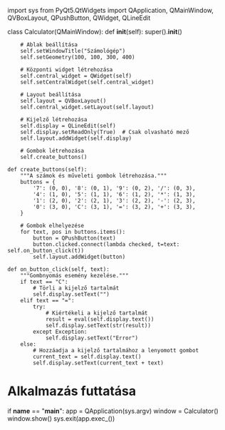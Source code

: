 import sys
from PyQt5.QtWidgets import QApplication, QMainWindow, QVBoxLayout, QPushButton, QWidget, QLineEdit

class Calculator(QMainWindow):
    def __init__(self):
        super().__init__()

        # Ablak beállítása
        self.setWindowTitle("Számológép")
        self.setGeometry(100, 100, 300, 400)

        # Központi widget létrehozása
        self.central_widget = QWidget(self)
        self.setCentralWidget(self.central_widget)

        # Layout beállítása
        self.layout = QVBoxLayout()
        self.central_widget.setLayout(self.layout)

        # Kijelző létrehozása
        self.display = QLineEdit(self)
        self.display.setReadOnly(True)  # Csak olvasható mező
        self.layout.addWidget(self.display)

        # Gombok létrehozása
        self.create_buttons()

    def create_buttons(self):
        """A számok és műveleti gombok létrehozása."""
        buttons = {
            '7': (0, 0), '8': (0, 1), '9': (0, 2), '/': (0, 3),
            '4': (1, 0), '5': (1, 1), '6': (1, 2), '*': (1, 3),
            '1': (2, 0), '2': (2, 1), '3': (2, 2), '-': (2, 3),
            '0': (3, 0), 'C': (3, 1), '=': (3, 2), '+': (3, 3),
        }

        # Gombok elhelyezése
        for text, pos in buttons.items():
            button = QPushButton(text)
            button.clicked.connect(lambda checked, t=text: self.on_button_click(t))
            self.layout.addWidget(button)

    def on_button_click(self, text):
        """Gombnyomás esemény kezelése."""
        if text == "C":
            # Törli a kijelző tartalmát
            self.display.setText("")
        elif text == "=":
            try:
                # Kiértékeli a kijelző tartalmát
                result = eval(self.display.text())
                self.display.setText(str(result))
            except Exception:
                self.display.setText("Error")
        else:
            # Hozzáadja a kijelző tartalmához a lenyomott gombot
            current_text = self.display.text()
            self.display.setText(current_text + text)

# Alkalmazás futtatása
if __name__ == "__main__":
    app = QApplication(sys.argv)
    window = Calculator()
    window.show()
    sys.exit(app.exec_())
    
  

